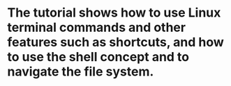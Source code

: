 # The tutorial shows how to use Linux terminal commands and other features such as shortcuts, and how to use the shell concept and to navigate the file system.